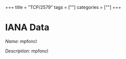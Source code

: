 +++
title = "TCP/2579"
tags = [""]
categories = [""]
+++

# IANA Data

_Name:_ mpfoncl

_Description:_ mpfoncl

